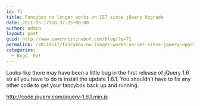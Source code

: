 ```yaml
---
id: 71
title: Fancybox no longer works on IE7 since jQuery Upgrade
date: 2011-05-17T18:37:25+00:00
author: admin
layout: post
guid: http://www.iamchristinabot.com/blog/?p=71
permalink: /20110517/fancybox-no-longer-works-on-ie7-since-jquery-upgrade/
categories:
  - Bugs, Ew!
---
```

Looks like there may have been a little bug in the first release of jQuery 1.6 so all you have to do is install the update 1.6.1. You shouldn&#8217;t have to fix any other code to get your fancybox back up and running.
  
<http://code.jquery.com/jquery-1.6.1.min.js>